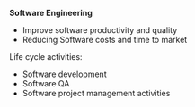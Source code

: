 **Software Engineering**
- Improve software productivity and quality 
- Reducing Software costs and time to market

Life cycle activities:
- Software development
- Software QA
- Software project management activities 

